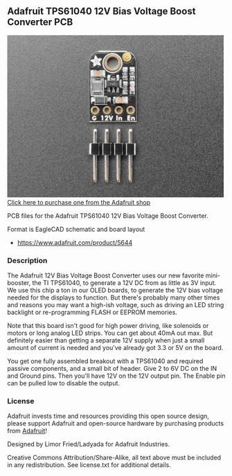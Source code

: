 ## Adafruit TPS61040 12V Bias Voltage Boost Converter PCB

<a href="http://www.adafruit.com/products/5644"><img src="assets/5644.jpg?raw=true" width="500px"><br/>
Click here to purchase one from the Adafruit shop</a>

PCB files for the Adafruit TPS61040 12V Bias Voltage Boost Converter. 

Format is EagleCAD schematic and board layout
* https://www.adafruit.com/product/5644

### Description

The Adafruit 12V Bias Voltage Boost Converter uses our new favorite mini-booster, the TI TPS61040, to generate a 12V DC from as little as 3V input. We use this chip a ton in our OLED boards, to generate the 12V bias voltage needed for the displays to function. But there's probably many other times and reasons you may want a high-ish voltage, such as driving an LED string backlight or re-programming FLASH or EEPROM memories.

Note that this board isn't good for high power driving, like solenoids or motors or long analog LED strips. You can get about 40mA out max. But definitely easier than getting a separate 12V supply when just a small amount of current is needed and you've already got 3.3 or 5V on the board.

You get one fully assembled breakout with a TPS61040 and required passive components, and a small bit of header. Give 2 to 6V DC on the IN and Ground pins. Then you'll have 12V on the 12V output pin. The Enable pin can be pulled low to disable the output.

### License

Adafruit invests time and resources providing this open source design, please support Adafruit and open-source hardware by purchasing products from [Adafruit](https://www.adafruit.com)!

Designed by Limor Fried/Ladyada for Adafruit Industries.

Creative Commons Attribution/Share-Alike, all text above must be included in any redistribution. 
See license.txt for additional details.

